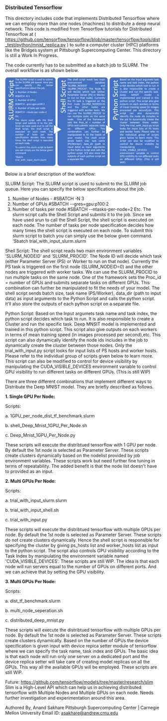 ### Distributed Tensorflow 

This directory includes code that implements Distributed Tensorflow where we can employ more than one nodes (machines) to distribute a deep neural network. This code is modified from Tensorflow tutorials for Distributed Tensorflow at ( https://github.com/tensorflow/tensorflow/blob/master/tensorflow/tools/dist_test/python/mnist_replica.py ) to suite a computer cluster (HPC) platforms like the Bridges system at Pittsburgh Supercomputing Center. This directory is still a Work In Progress.

The code currently has to be submitted as a batch job to SLURM. The overall workflow is as shown below.
<p align="center">
  <img src="Framework.png" title="Benchmarking_Framework">
</p>

Below is a brief description of the workflow:

SLURM Script: 
The SLURM script is used to submit to the SLURM job queue. Here you can specify the below specifications about the job. 
1. Number of Nodes - 
#SBATCH -N 3
2. Number of GPUs
#SBATCH --gres=gpu:p100:2
3. Number of tasks per node
#SBATCH --ntasks-per-node=2
Etc.
The slurm script calls the Shell Script and submits it to the job. Since we have used srun to call the Shell Script, the shell script is executed on each node. The number of tasks per node specification decides how many times the shell script is executed on each node.
To submit this slurm script to batch you can simply use the below given command.
‘Sbatch trial_with_input_slurm.slurm


Shell Script:
The shell script reads two main environment variables ‘SLURM_NODEID’ and ‘SLURM_PROCID’. The Node ID will decide which task (either Parameter Server (PS) or Worker to run on that node). Currently the PS task is triggered on the first node (SLURM_NODEID=0) and the other nodes are triggered with worker tasks. We can use the SLURM_PROCID to run multiple tasks on the same node.  One of the framework sets the Proc_id = number of GPUs and submits separate tasks on different GPUs. This combination can further be manipulated to fit the needs of  your model. The shell script sends batch size, task name (PS/Worker), data_dir (path to input data) as input arguments to the Python Script and calls the python script. It’ll also store the outputs of each python script on a separate file.

Python Script:
Based on the Input argumets task name and task index, the python script decides which task to run. It is also responsible to create a Cluster and run the specific task. Deep MNSIT model is implemented and trained in this python script. This script also give outputs on each workers in terms of mean training speed (in images processed per second),etc. This script can also dynamically identify the node ids includes in the job to dynamically create the cluster between those nodes. Only the trial_with_input.py script looks for input lists of PS hosts and worker hosts. Please refer to the individual group of scripts given below to learn more. This script can also be modified to control for device visibility by manipulating the CUDA_VISIBLE_DEVICES environment variable to control GPU visibility to run different tasks on different GPUs. (This is still WIP)

There are three different combinations that implement different ways to Distribute the Deep MNIST model. They are briefly described as follows.

**1. Single GPU Per Node:**

Scripts:  

a. 1GPU_per_node_dist_tf_benchmark.slurm

b. shell_Deep_Mnist_1GPU_Per_Node.sh

c. Deep_Mnist_1GPU_Per_Node.py

These scripts will execute the distribtued tensorflow with 1 GPU per node. By default the 1st node is selected as Parameter Server. These scripts create clusters dynamically based on the nodelist provided by job environment variables. These scripts work but need further fine tuning in terms of repeatability. The added benefit is that the node list doesn't have to provided as an input.

**2. Multi GPUs Per Node:**

Scripts:

a. trial_with_input_slurm.slurm

b. trial_with_input_shell.sh

c. trial_with_input.py

These scripts will execute the distribtued tensorflow with multiple GPUs per node. By default the 1st node is selected as Parameter Server. These scripts do not create clusters dynamically. Hence the shell script is responsible for specifying the cluster by giving ps_hosts list and worker_hosts list as input to the python script. The script also controls GPU visibility according to the Task Index by manipulating the environment variable named 'CUDA_VISIBLE_DEVICES'. These scripts are still WIP. The idea is that each node will run servers equal to the number of GPUs on different ports. And we can achieve that by setting the GPU visibility.

**3. Multi GPUs Per Node:**

Scripts:

a. dist_tf_benchmark.slurm

b. multi_node_seperation.sh

c. distributed_deep_mnist.py

These scripts will execute the distribtued tensorflow with multiple GPUs per node. By default the 1st node is selected as Parameter Server. These scripts create clusters dynamically. Based on the number of GPUs the device specification is given input with device repica setter module of tensorflow where we can specify the task name, task index and GPUs. The basic idea is that each node will run only one server on a dedicated port and the device replica setter will take care of creating model replicas on all the GPUs. This way all the available GPUs will be employed. These scripts are still WIP.

Future: https://github.com/tensorflow/models/tree/master/research/slim
Slim is a High-Level API which can help us in achieving distributed tensorflow with Multiple Nodes and Multiple GPUs on each node. Needs further investigation and experimentation around this area.

Authored By,
Anand Sakhare
Pittsburgh Supercomputing Center | Carnegie Mellon University
Email ID: asakhare@andrew.cmu.edu
